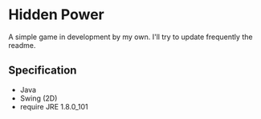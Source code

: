 # Hidden Power

A simple game in development by my own.
I'll try to update frequently the readme.

## Specification
- Java
- Swing (2D)
- require JRE 1.8.0_101 
